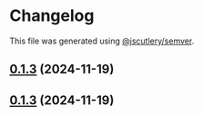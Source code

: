 # Changelog

This file was generated using [@jscutlery/semver](https://github.com/jscutlery/semver).

## [0.1.3](https://github.com/RedHatInsights/frontend-components/compare/@redhat-cloud-services/frontend-components-testing-0.1.2...@redhat-cloud-services/frontend-components-testing-0.1.3) (2024-11-19)

## [0.1.3](https://github.com/RedHatInsights/frontend-components/compare/@redhat-cloud-services/frontend-components-testing-0.1.2...@redhat-cloud-services/frontend-components-testing-0.1.3) (2024-11-19)
